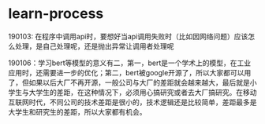 # learn-process

190103: 在程序中调用api时，要想好当api调用失败时（比如因网络问题）应该怎么处理，是自己处理呢，还是抛出异常让调用者处理呢

190106：学习bert等模型的意义有二，第一，bert是一个学术上的模型，在工业应用时，还需要进一步的优化；第二，bert被google开源了，所以大家都可以用了，但如果以后大厂不再开源，一般公司与大厂的差距就会越来越大，最后就是小学生与大学生的差距，在这种情况下，必须用心搞研究或者去大厂搞研究。在移动互联网时代，不同公司的技术差距是很小的，技术逻辑还是比较简单，差距最多是大学生和研究生的差距，所以大家都有机会。

